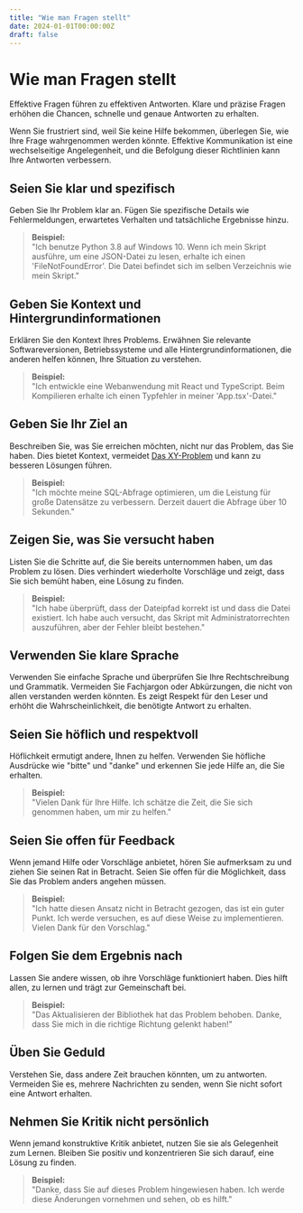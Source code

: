 ```yaml
---
title: "Wie man Fragen stellt"
date: 2024-01-01T00:00:00Z
draft: false
---
```


# Wie man Fragen stellt

Effektive Fragen führen zu effektiven Antworten. Klare und präzise Fragen erhöhen die Chancen,
schnelle und genaue Antworten zu erhalten.

Wenn Sie frustriert sind, weil Sie keine Hilfe bekommen, überlegen Sie, wie Ihre Frage wahrgenommen
werden könnte. Effektive Kommunikation ist eine wechselseitige Angelegenheit, und die Befolgung
dieser Richtlinien kann Ihre Antworten verbessern.

## Seien Sie klar und spezifisch

Geben Sie Ihr Problem klar an. Fügen Sie spezifische Details wie Fehlermeldungen, erwartetes
Verhalten und tatsächliche Ergebnisse hinzu.

> **Beispiel:**  
> "Ich benutze Python 3.8 auf Windows 10. Wenn ich mein Skript ausführe, um eine JSON-Datei zu
> lesen, erhalte ich einen 'FileNotFoundError'. Die Datei befindet sich im selben Verzeichnis wie
> mein Skript."

## Geben Sie Kontext und Hintergrundinformationen

Erklären Sie den Kontext Ihres Problems. Erwähnen Sie relevante Softwareversionen, Betriebssysteme
und alle Hintergrundinformationen, die anderen helfen können, Ihre Situation zu verstehen.

> **Beispiel:**  
> "Ich entwickle eine Webanwendung mit React und TypeScript.
> Beim Kompilieren erhalte ich einen Typfehler in meiner 'App.tsx'-Datei."

## Geben Sie Ihr Ziel an

Beschreiben Sie, was Sie erreichen möchten, nicht nur das Problem, das Sie haben. Dies bietet
Kontext, vermeidet [Das XY-Problem](https://xyproblem.info/) und kann zu besseren Lösungen führen.

> **Beispiel:**  
> "Ich möchte meine SQL-Abfrage optimieren, um die Leistung für große Datensätze zu verbessern.
> Derzeit dauert die Abfrage über 10 Sekunden."

## Zeigen Sie, was Sie versucht haben

Listen Sie die Schritte auf, die Sie bereits unternommen haben, um das Problem zu lösen. Dies
verhindert wiederholte Vorschläge und zeigt, dass Sie sich bemüht haben, eine Lösung zu finden.

> **Beispiel:**  
> "Ich habe überprüft, dass der Dateipfad korrekt ist und dass die Datei existiert. Ich habe auch
> versucht, das Skript mit Administratorrechten auszuführen, aber der Fehler bleibt bestehen."

## Verwenden Sie klare Sprache

Verwenden Sie einfache Sprache und überprüfen Sie Ihre Rechtschreibung und Grammatik. Vermeiden Sie
Fachjargon oder Abkürzungen, die nicht von allen verstanden werden könnten. Es zeigt Respekt für
den Leser und erhöht die Wahrscheinlichkeit, die benötigte Antwort zu erhalten.

## Seien Sie höflich und respektvoll

Höflichkeit ermutigt andere, Ihnen zu helfen. Verwenden Sie höfliche Ausdrücke wie "bitte" und
"danke" und erkennen Sie jede Hilfe an, die Sie erhalten.

> **Beispiel:**  
> "Vielen Dank für Ihre Hilfe. Ich schätze die Zeit, die Sie sich genommen haben, um mir zu helfen."

## Seien Sie offen für Feedback

Wenn jemand Hilfe oder Vorschläge anbietet, hören Sie aufmerksam zu und ziehen Sie seinen Rat in
Betracht. Seien Sie offen für die Möglichkeit, dass Sie das Problem anders angehen müssen.

> **Beispiel:**  
> "Ich hatte diesen Ansatz nicht in Betracht gezogen, das ist ein guter Punkt.
> Ich werde versuchen, es auf diese Weise zu implementieren. Vielen Dank für den Vorschlag."

## Folgen Sie dem Ergebnis nach

Lassen Sie andere wissen, ob ihre Vorschläge funktioniert haben. Dies hilft allen, zu lernen und
trägt zur Gemeinschaft bei.

> **Beispiel:**  
> "Das Aktualisieren der Bibliothek hat das Problem behoben.
> Danke, dass Sie mich in die richtige Richtung gelenkt haben!"

## Üben Sie Geduld

Verstehen Sie, dass andere Zeit brauchen könnten, um zu antworten. Vermeiden Sie es, mehrere
Nachrichten zu senden, wenn Sie nicht sofort eine Antwort erhalten.

## Nehmen Sie Kritik nicht persönlich

Wenn jemand konstruktive Kritik anbietet, nutzen Sie sie als Gelegenheit zum Lernen. Bleiben Sie
positiv und konzentrieren Sie sich darauf, eine Lösung zu finden.

> **Beispiel:**  
> "Danke, dass Sie auf dieses Problem hingewiesen haben.
> Ich werde diese Änderungen vornehmen und sehen, ob es hilft."
